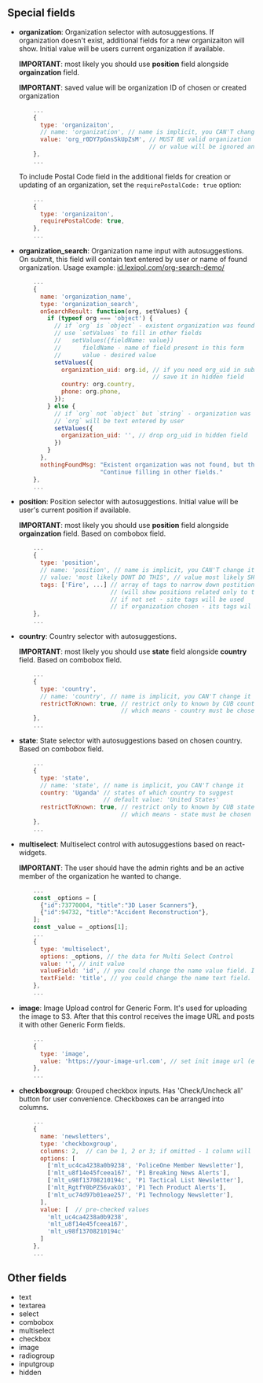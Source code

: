 ## Special fields

* <a name="organization"></a>**organization**: Organization selector with autosuggestions.
  If organization doesn't exist, additional fields for a new organizaiton will show. Initial value will be users current organization if available.

  **IMPORTANT**: most likely you should use **position** field alongside **orgainzation** field.

  **IMPORTANT**: saved value will be organization ID of chosen or created organization

  ```js
      ...
      {
        type: 'organizaiton',
        // name: 'organization', // name is implicit, you CAN'T change it
        value: 'org_r0DY7pGnsSkUpZsM', // MUST BE valid organization uid
                                       // or value will be ignored and dropped
      },
      ...
  ```

  To include Postal Code field in the additional fields for creation or updating
  of an organization, set the `requirePostalCode: true` option:

  ```js
      ...
      {
        type: 'organizaiton',
        requirePostalCode: true,
      },
      ...
  ```

* **organization_search**: Organization name input with autosuggestions.
  On submit, this field will contain text entered by user or name of found organization.
  Usage example: [id.lexipol.com/org-search-demo/](https://id.lexipol.com/org-search-demo/)
  ```js
      ...
      {
        name: 'organization_name',
        type: 'organization_search',
        onSearchResult: function(org, setValues) {
          if (typeof org === 'object') {
            // if `org` is `object` - existent organization was found
            // use `setValues` to fill in other fields
            //   setValues({fieldName: value})
            //      fieldName - name of field present in this form
            //      value - desired value
            setValues({
              organization_uid: org.id, // if you need org_uid in submit data
                                        // save it in hidden field
              country: org.country,
              phone: org.phone,
            });
          } else {
            // if `org` not `object` but `string` - organization was not found
            // `org` will be text entered by user
            setValues({
              organization_uid: '', // drop org_uid in hidden field
            })
          }
        },
        nothingFoundMsg: "Existent organization was not found, but that's ok. " +
                         "Continue filling in other fields."
      },
      ...
  ```

* <a name="position"></a>**position**: Position selector with autosuggestions.
  Initial value will be user's current position if available.

  **IMPORTANT**: most likely you should use **position** field alongside **orgainzation** field. Based on combobox field.
  ```js
      ...
      {
        type: 'position',
        // name: 'position', // name is implicit, you CAN'T change it
        // value: 'most likely DONT DO THIS', // value most likely SHOULD NOT be set
        tags: ['Fire', ...] // array of tags to narrow down postitions list
                            // (will show positions related only to this tags)
                            // if not set - site tags will be used
                            // if organization chosen - its tags wil be used
      },
      ...
  ```

* **country**: Country selector with autosuggestions.

  **IMPORTANT**: most likely you should use **state** field alongside **country** field. Based on combobox field.
  ```js
      ...
      {
        type: 'country',
        // name: 'country', // name is implicit, you CAN'T change it
        restrictToKnown: true, // restrict only to known by CUB countries
                               // which means - country must be chosen from dropdown list
      },
      ...
  ```

* **state**: State selector with autosuggestions based on chosen country. Based on combobox field.

  ```js
      ...
      {
        type: 'state',
        // name: 'state', // name is implicit, you CAN'T change it
        country: 'Uganda' // states of which country to suggest
                          // default value: 'United States'
        restrictToKnown: true, // restrict only to known by CUB states
                               // which means - state must be chosen from dropdown list
      },
      ...
  ```

* **multiselect**: Multiselect control with autosuggestions based on react-widgets.

  **IMPORTANT**: The user should have the admin rights and be an active member of
  the organization he wanted to change.

  ```js
      ...
      const _options = [
        {"id":73770004, "title":"3D Laser Scanners"},
        {"id":94732, "title":"Accident Reconstruction"},
      ];
      const _value = _options[1];
      ...
      {
        type: 'multiselect',
        options: _options, // the data for Multi Select Control
        value: '', // init value
        valueField: 'id', // you could change the name value field. It depends on your data.
        textField: 'title', // you could change the name text field. It depends on your data.
      },
      ...
  ```

* **image**: Image Upload control for Generic Form.
  It's used for uploading the image to S3.
  After that this control receives the image URL and posts it with
  other Generic Form fields.

  ```js
      ...
      {
        type: 'image',
        value: 'https://your-image-url.com', // set init image url (e.g. if Org Logo already set)
      },
      ...
  ```

* <a name="checkboxgroup"></a>**checkboxgroup**: Grouped checkbox inputs.
  Has 'Check/Uncheck all' button for user convenience.
  Checkboxes can be arranged into columns.


  ```js
      ...
      {
        name: 'newsletters',
        type: 'checkboxgroup',
        columns: 2,  // can be 1, 2 or 3; if omitted - 1 column will be used
        options: [
          ['mlt_uc4ca4238a0b9238', 'PoliceOne Member Newsletter'],
          ['mlt_u8f14e45fceea167', 'P1 Breaking News Alerts'],
          ['mlt_u98f13708210194c', 'P1 Tactical List Newsletter'],
          ['mlt_RgtfY0bPZ56vakO3', 'P1 Tech Product Alerts'],
          ['mlt_uc74d97b01eae257', 'P1 Technology Newsletter'],
        ],
        value: [  // pre-checked values
          'mlt_uc4ca4238a0b9238',
          'mlt_u8f14e45fceea167',
          'mlt_u98f13708210194c'
        ]
      },
      ...
  ```


## Other fields

* text
* textarea
* select
* combobox
* multiselect
* checkbox
* image
* radiogroup
* inputgroup
* hidden
